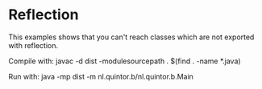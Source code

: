 # Reflection

This examples shows that you can't reach classes which are not exported with reflection.

Compile with: javac -d dist -modulesourcepath . $(find . -name *.java)

Run with: java -mp dist -m nl.quintor.b/nl.quintor.b.Main